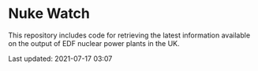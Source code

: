 # Nuke Watch

This repository includes code for retrieving the latest information available on the output of EDF nuclear power plants in the UK.

Last updated: 2021-07-17 03:07
